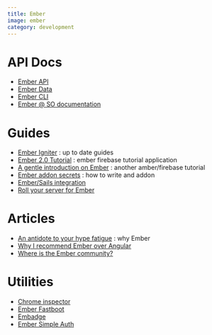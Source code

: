 ```yaml
---
title: Ember
image: ember
category: development
---
```

# API Docs

- [Ember API](http://emberjs.com/api/)
- [Ember Data](http://emberjs.com/api/data/)
- [Ember CLI](https://ember-cli.com/api/)
- [Ember @ SO documentation](http://stackoverflow.com/documentation/ember.js/topics)

# Guides

- [Ember Igniter](http://emberigniter.com/) : up to date guides
- [Ember 2.0 Tutorial](http://yoember.com/) : ember firebase tutorial application
- [A gentle introduction on Ember](https://medium.com/@jamesfuthey/a-gentle-introduction-to-ember-2-0-8ef1f378ee4#.qk5gcziqb) : another amber/firebase tutorial
- [Ember addon secrets](http://emberup.co/ember-addon-secrets/) : how to write and addon
- [Ember/Sails integration](http://thetechcofounder.com/getting-on-like-a-yacht-on-fire-sail-js-ember-js/)
- [Roll your server for Ember](http://thetechcofounder.com/roll-your-own-node-js-api-for-ember/)

# Articles

- [An antidote to your hype fatigue](http://brewhouse.io/blog/2015/05/13/emberjs-an-antidote-to-your-hype-fatigue.html) : why Ember
- [Why I recommend Ember over Angular](http://blog.yodersolutions.com/why-i-recommend-emberjs-over-angularjs/)
- [Where is the Ember community?](http://givan.se/where-is-the-ember-community/)

# Utilities

- [Chrome inspector](https://chrome.google.com/webstore/detail/ember-inspector/bmdblncegkenkacieihfhpjfppoconhi)
- [Ember Fastboot](https://www.ember-fastboot.com/)
- [Embadge](https://embadge.io/)
- [Ember Simple Auth](http://ember-simple-auth.com/)
